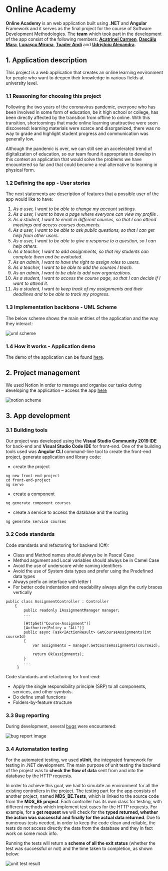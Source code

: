 # Online Academy
**Online Academy** is an web application built using **.NET** and **Angular** Framework and it serves as the final project for the course of Software Development Methodologies. The **team** which took part in the development of the app consist of the following members: **[Acatrinei Carmen](https://github.com/carmenacatrinei)**, **[Dascălu Mara](https://github.com/MaraDascalu)**, **[Lupașcu Miruna](https://github.com/LupascuMiruna)**, **[Toader Andi](https://github.com/andidroid2000)** and **[Udriștoiu Alexandra](https://github.com/alexandra-udristoiu)**.

## 1. Application description
This project is a web application that creates an online learning environment for people who want to deepen their knowledge in various fields at university level.

### 1.1 Reasoning for choosing this project
Following the two years of the coronavirus pandemic, everyone who has been involved in some form of education, be it high school or college, has been directly affected by the transition from offline to online. With this transition, shortcomings that made online learning unattractive were soon discovered: learning materials were scarce and disorganized, there was no way to grade and highlight student progress and communication was generally low.

Although the pandemic is over, we can still see an accelerated trend of digitalization of education, so our team found it appropriate to develop in this context an application that would solve the problems we have encountered so far and that could become a real alternative to learning in physical form.

### 1.2 Defining the app - User stories
The next statements are description of features that a possible user of the app would like to have:
 1. *As a user, I want to be able to change my account settings.*
 2. *As a user, I want to have a page where everyone can view my profile .*
 3. *As a student, I want to enroll in different courses, so that I can attend meetings and access courses documents.*
 4. *As a user, I want to be able to ask public questions, so that I can get help from other users.*
 5. *As a user, I want to be able to give a response to a question, so I can help others.*
 6. *As a teacher, I want to add assignments, so that my students can complete them and be evaluated.*
 7. *As an admin, I want to have the right to assign roles to users.*
 8. *As a teacher, I want to be able to add the courses I teach.*
 9. *As an admin, I want to be able to add new organizations.*
10. *As a student, I want to access the course page, so that I can decide if I want to attend it.*
11. *As a student, I want to keep track of my assignments and their deadlines and to be able to track my progress.*

### 1.3 Implementation backbone - UML Scheme
The below scheme shows the main entities of the application and the way they interact:

![uml scheme](/assets/uml.png)

### 1.4 How it works - Application demo
The demo of the application can be found [here](https://drive.google.com/drive/folders/1jIxcQP_lTKMtUCCWOG5n2vF_zL8lFaLq?usp=sharing).

## 2. Project management
We  used Notion in order to manage and organise our tasks during developing the application – access the app [here](https://www.notion.so/e604e6134a0d4cb1a02470417ffd58f9?v=322b68d251af45e185711f40aade8730)

![notion scheme](/assets/notion.png)

## 3. App development

### 3.1 Building tools
Our project was developed using the **Visual Studio Community 2019 IDE** for back-end and **Visual Studio Code IDE** for front-end. One of the building tools used was **Angular CLI** command-line tool to create the front-end project, generate application and library code:
- create the project
```
ng new front-end-project
cd front-end-project
ng serve
```
- create a component 
```
ng generate component courses
```
- create a service to access the database and the routing
```
ng generate service courses
```

### 3.2 Code standards
Code standards and refactoring for backend (C#):
- Class and Method names should always be in Pascal Case
- Method argument and Local variables should always be in Camel Case
- Avoid the use of underscore while naming identifiers 
- Avoid the use of System data types and prefer using the Predefined data types
- Always prefix an interface with letter I
- For better code indentation and readability always align the curly braces vertically
```
public class AssignmentController : Controller
    {
        public readonly IAssignmentManager manager;
        ...

        [HttpGet("Course-Assignment")]
        [Authorize(Policy = "ALL")]
        public async Task<IActionResult> GetCourseAssignments(int courseId)
        {
            var assignments = manager.GetCourseAssignments(courseId);

            return Ok(assignments);
        }     
        ...
     }
```
Code standards and refactoring for front-end:
- Apply the single responsibility principle (SRP) to all components, services, and other symbols.
- Do define small functions
- Folders-by-feature structure

### 3.3 Bug reporting
During development, several [bugs](https://github.com/alexandra-udristoiu/MDS/pull/10/commits/4254c7858a9be3d02293c68fda1c52e969e41949) were encountered:

![bug report image](/assets/bug.png)  

### 3.4 Automatation testing
For the automated testing, we used **xUnit**, the integrated framework for testing in .NET development. The main purpose of unit testing the backend of the project was to **check the flow of data** sent from and into the database by the HTTP requests.
  
In order to achieve this goal, we had to simulate an environment for all the existing controllers in the project. The testing part for the app consists of another project, named **MDS_BE.Tests**, which is linked to the source code from the **MDS_BE project**. Each controller has its own class for testing, with different methods which implement test cases for the HTTP requests. For example, for a **get request** we will check for the **typed returned, whether the action was successful and finally for the actual data returned**. Due to numerous tests needed, in order to keep the code clean and reliable, the tests do not access directly the data from the database and they in fact work on some mock info.

Running the tests will return a **scheme of all the exit status** (whether the test was successful or not) and the time taken to completion, as shown below:

![unit test result](/assets/unittest.png)
